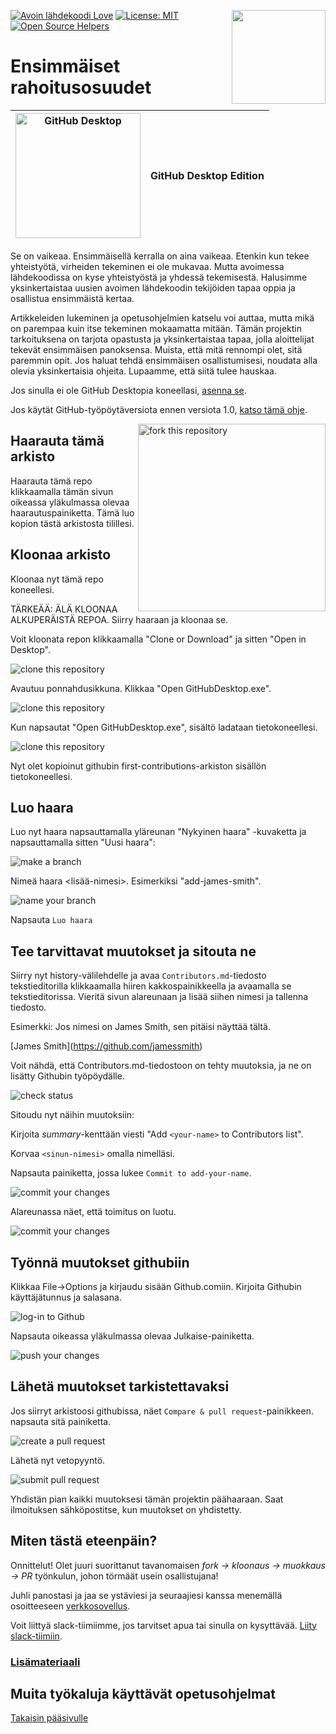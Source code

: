 [![Avoin lähdekoodi Love](https://badges.frapsoft.com/os/v1/open-source.svg?v=103)](https://github.com/ellerbrock/open-source-badges/)
[<img align="right" width="150" src="https://firstcontributions.github.io/assets/gui-tool-tutorials/github-desktop-tutorial/join-slack-team.png">](https://join.slack.com/t/firstcontributors/shared_invite/zt-1hg51qkgm-Xc7HxhsiPYNN3ofX2_I8FA)
[![License: MIT](https://img.shields.io/badge/License-MIT-green.svg)](https://opensource.org/licenses/MIT)
[![Open Source Helpers](https://www.codetriage.com/roshanjossey/first-contributions/badges/users.svg)](https://www.codetriage.com/roshanjossey/first-contributions)

# Ensimmäiset rahoitusosuudet

| <img alt="GitHub Desktop" src="https://desktop.github.com/images/desktop-icon.svg" width="200"> | GitHub Desktop Edition |
| ----------------------------------------------------------------------------------------------- | ---------------------- |

Se on vaikeaa. Ensimmäisellä kerralla on aina vaikeaa. Etenkin kun tekee yhteistyötä, virheiden tekeminen ei ole mukavaa. Mutta avoimessa lähdekoodissa on kyse yhteistyöstä ja yhdessä tekemisestä. Halusimme yksinkertaistaa uusien avoimen lähdekoodin tekijöiden tapaa oppia ja osallistua ensimmäistä kertaa.

Artikkeleiden lukeminen ja opetusohjelmien katselu voi auttaa, mutta mikä on parempaa kuin itse tekeminen mokaamatta mitään. Tämän projektin tarkoituksena on tarjota opastusta ja yksinkertaistaa tapaa, jolla aloittelijat tekevät ensimmäisen panoksensa. Muista, että mitä rennompi olet, sitä paremmin opit. Jos haluat tehdä ensimmäisen osallistumisesi, noudata alla olevia yksinkertaisia ohjeita. Lupaamme, että siitä tulee hauskaa.

Jos sinulla ei ole GitHub Desktopia koneellasi, [asenna se](https://desktop.github.com/).

Jos käytät GitHub-työpöytäversiota ennen versiota 1.0, [katso tämä ohje](github-desktop-old-version-tutorial.md).

<img align="right" width="300" src="https://firstcontributions.github.io/assets/gui-tool-tutorials/github-desktop-tutorial/fork.png" alt="fork this repository" />

## Haarauta tämä arkisto

Haarauta tämä repo klikkaamalla tämän sivun oikeassa yläkulmassa olevaa haarautuspainiketta.
Tämä luo kopion tästä arkistosta tilillesi.

## Kloonaa arkisto

Kloonaa nyt tämä repo koneellesi.

TÄRKEÄÄ: ÄLÄ KLOONAA ALKUPERÄISTÄ REPOA. Siirry haaraan ja kloonaa se.

Voit kloonata repon klikkaamalla "Clone or Download" ja sitten "Open in Desktop".

<img src="https://firstcontributions.github.io/assets/gui-tool-tutorials/github-desktop-tutorial/dt1-clonetodesktop.png" alt="clone this repository" />

Avautuu ponnahdusikkuna. Klikkaa "Open GitHubDesktop.exe".

<img src="https://firstcontributions.github.io/assets/gui-tool-tutorials/github-desktop-tutorial/dt1-open-githubdesktop.png" alt="clone this repository" />

Kun napsautat "Open GitHubDesktop.exe", sisältö ladataan tietokoneellesi.

<img src="https://firstcontributions.github.io/assets/gui-tool-tutorials/github-desktop-tutorial/dt1-downloaded.png" alt="clone this repository" />

Nyt olet kopioinut githubin first-contributions-arkiston sisällön tietokoneellesi.

## Luo haara

Luo nyt haara napsauttamalla yläreunan "Nykyinen haara" -kuvaketta ja napsauttamalla sitten "Uusi haara":

<img src="https://firstcontributions.github.io/assets/gui-tool-tutorials/github-desktop-tutorial/dt1-create-branch.png" alt="make a branch" />

Nimeä haara <lisää-nimesi>. Esimerkiksi "add-james-smith".

<img src="https://firstcontributions.github.io/assets/gui-tool-tutorials/github-desktop-tutorial/dt1-create-branch-name.png" alt="name your branch" />

Napsauta `Luo haara`

## Tee tarvittavat muutokset ja sitouta ne

Siirry nyt history-välilehdelle ja avaa `Contributors.md`-tiedosto tekstieditorilla klikkaamalla hiiren kakkospainikkeella ja avaamalla se tekstieditorissa. Vieritä sivun alareunaan ja lisää siihen nimesi ja tallenna tiedosto.

Esimerkki: Jos nimesi on James Smith, sen pitäisi näyttää tältä.

\[James Smith](https://github.com/jamessmith)

Voit nähdä, että Contributors.md-tiedostoon on tehty muutoksia, ja ne on lisätty Githubin työpöydälle.

<img src="https://firstcontributions.github.io/assets/gui-tool-tutorials/github-desktop-tutorial/dt1-status.png" alt="check status" />

Sitoudu nyt näihin muutoksiin:

Kirjoita _summary_-kenttään viesti "Add `<your-name>` to Contributors list".

Korvaa `<sinun-nimesi>` omalla nimelläsi.

Napsauta painiketta, jossa lukee `Commit to add-your-name`.

<img src="https://firstcontributions.github.io/assets/gui-tool-tutorials/github-desktop-tutorial/dt1-commit1.png" alt="commit your changes" />

Alareunassa näet, että toimitus on luotu.

<img src="https://firstcontributions.github.io/assets/gui-tool-tutorials/github-desktop-tutorial/dt1-commit2.png" alt="commit your changes" />

## Työnnä muutokset githubiin

Klikkaa File->Options ja kirjaudu sisään Github.comiin. Kirjoita Githubin käyttäjätunnus ja salasana.

<img src="https://firstcontributions.github.io/assets/gui-tool-tutorials/github-desktop-tutorial/dt1-sign-in.png" alt="log-in to Github" />

Napsauta oikeassa yläkulmassa olevaa Julkaise-painiketta.

<img src="https://firstcontributions.github.io/assets/gui-tool-tutorials/github-desktop-tutorial/dt1-publish1.png" alt="push your changes" />

## Lähetä muutokset tarkistettavaksi

Jos siirryt arkistoosi githubissa, näet `Compare & pull request`-painikkeen. napsauta sitä painiketta.

<img src="https://firstcontributions.github.io/assets/gui-tool-tutorials/github-desktop-tutorial/compare-and-pull.png" alt="create a pull request" />

Lähetä nyt vetopyyntö.

<img src="https://firstcontributions.github.io/assets/gui-tool-tutorials/github-desktop-tutorial/submit-pull-request.png" alt="submit pull request" />

Yhdistän pian kaikki muutoksesi tämän projektin päähaaraan. Saat ilmoituksen sähköpostitse, kun muutokset on yhdistetty.

## Miten tästä eteenpäin?

Onnittelut! Olet juuri suorittanut tavanomaisen _fork -> kloonaus -> muokkaus -> PR_ työnkulun, johon törmäät usein osallistujana!

Juhli panostasi ja jaa se ystäviesi ja seuraajiesi kanssa menemällä osoitteeseen [verkkosovellus](https://firstcontributions.github.io#social-share).

Voit liittyä slack-tiimiimme, jos tarvitset apua tai sinulla on kysyttävää. [Liity slack-tiimiin](https://join.slack.com/t/firstcontributors/shared_invite/zt-1hg51qkgm-Xc7HxhsiPYNN3ofX2_I8FA).

### [Lisämateriaali](../additional-material/git_workflow_scenarios/additional-material.md)

## Muita työkaluja käyttävät opetusohjelmat

[Takaisin pääsivulle](https://github.com/firstcontributions/first-contributions#tutorials-using-other-tools)

